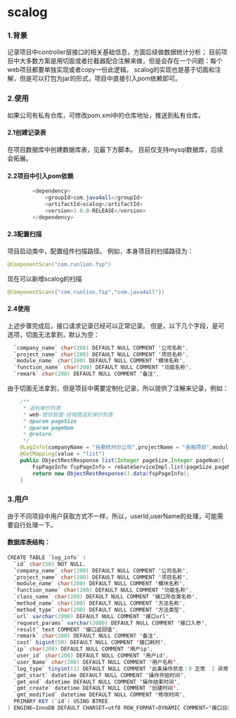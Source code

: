 # scalog
### 1.背景
记录项目中controller层接口的相关基础信息，方面后续做数据统计分析；
目前项目中大多数方案是用切面或者拦截器配合注解来做，但是会存在一个问题：每个web项目都要单独实现或者copy一份此逻辑。
scalog的实现也是基于切面和注解，但是可以打包为jar的形式，项目中直接引入pom依赖即可。

### 2.使用
如果公司有私有仓库，可修改pom.xml中的仓库地址，推送到私有仓库。
#### 2.1创建记录表
在项目数据库中创建数据库表，见最下方脚本。
目前仅支持mysql数据库，后续会拓展。
#### 2.2项目中引入pom依赖
```java
		<dependency>
			<groupId>com.java4all</groupId>
			<artifactId>scalog</artifactId>
			<version>1.0.0-RELEASE</version>
		</dependency>
```
#### 2.3配置扫描
项目启动类中，配置组件扫描路径。
例如，本身项目的扫描路径为：
```java
@ComponentScan("com.runlion.fsp")
```
现在可以新增scalog的扫描
```java
@ComponentScan({"com.runlion.fsp","com.java4all"})
```

#### 2.4使用
上述步骤完成后，接口请求记录已经可以正常记录。
但是，以下几个字段，是可选项，切面无法拿到，默认为空：
```java
  `company_name` char(200) DEFAULT NULL COMMENT '公司名称',
  `project_name` char(200) DEFAULT NULL COMMENT '项目名称',
  `module_name` char(200) DEFAULT NULL COMMENT '模块名称',
  `function_name` char(200) DEFAULT NULL COMMENT '功能名称',
  `remark` char(200) DEFAULT NULL COMMENT '备注',
```
由于切面无法拿到，但是项目中需要定制化记录，所以提供了注解来记录，例如：
```java
    /**
     * 返利单价列表
     * web-授信管理-经销商返利单价列表
     * @param pageSize
     * @param pageNum
     * @return
     */
    @LogInfo(companyName = "谷歌杭州分公司",projectName = "金融项目",moduleName = "授信模块",functionName = "返利单价列表",remark = "获取返利单价列表")
    @GetMapping(value = "list")
    public ObjectRestResponse list(Integer pageSize,Integer pageNum){
        FspPageInfo fspPageInfo = rebateServiceImpl.list(pageSize,pageNum);
        return new ObjectRestResponse().data(fspPageInfo);
    }
```
### 3.用户
由于不同项目中用户获取方式不一样，所以，userId,userName的处理，可能需要自行处理一下。


#### 数据库表结构：
```java
CREATE TABLE `log_info` (
  `id` char(50) NOT NULL,
  `company_name` char(200) DEFAULT NULL COMMENT '公司名称',
  `project_name` char(200) DEFAULT NULL COMMENT '项目名称',
  `module_name` char(200) DEFAULT NULL COMMENT '模块名称',
  `function_name` char(200) DEFAULT NULL COMMENT '功能名称',
  `class_name` char(200) DEFAULT NULL COMMENT '接口所在类名称',
  `method_name` char(200) DEFAULT NULL COMMENT '方法名称',
  `method_type` char(200) DEFAULT NULL COMMENT '方法类型',
  `url` varchar(2000) DEFAULT NULL COMMENT '接口url',
  `request_params` varchar(2000) DEFAULT NULL COMMENT '接口入参',
  `result` text COMMENT '接口返回值',
  `remark` char(200) DEFAULT NULL COMMENT '备注',
  `cost` bigint(50) DEFAULT NULL COMMENT '接口耗时',
  `ip` char(200) DEFAULT NULL COMMENT '用户ip',
  `user_id` char(200) DEFAULT NULL COMMENT '用户id',
  `user_Name` char(200) DEFAULT NULL COMMENT '用户名称',
  `log_type` tinyint(1) DEFAULT NULL COMMENT '此条操作状态：0 正常  1 异常',
  `gmt_start` datetime DEFAULT NULL COMMENT '操作开始时间',
  `gmt_end` datetime DEFAULT NULL COMMENT '操作结束时间',
  `gmt_create` datetime DEFAULT NULL COMMENT '创建时间',
  `gmt_modified` datetime DEFAULT NULL COMMENT '修改时间',
  PRIMARY KEY (`id`) USING BTREE
) ENGINE=InnoDB DEFAULT CHARSET=utf8 ROW_FORMAT=DYNAMIC COMMENT='接口日志记录表';

```
